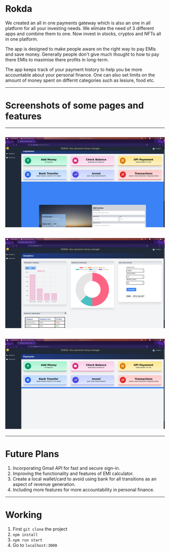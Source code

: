 # Rokda
We created an all in one payments gateway which is also an one in all platform for all your investing needs.
We elimate the need of 3 different apps and combine them to one. Now invest in stocks, cryptos and NFTs all in one platform. 

The app is designed to make people aware on the right way to pay EMIs and save money. Generally people don't give much thought to how to pay there EMIs to maximise there profits in long-term.

The app keeps track of your payment history to help you be more accountable about your personal finance. One can also set limits on the amount of money spent on differnt categories such as lesiure, food etc.

***

# Screenshots of some pages and features

---

![ss](11.png)
---
![ss](22.png)
---
![ss](33.png)
---



***

# Future Plans

1. Incorporating Gmail API for fast and secure sign-in.
2. Improving the functionality and features of EMI calculator.
3. Create a local wallet/card to avoid using bank for all transitions as an aspect of revenue generation.
4. Including more features for more accountability in personal finance.
   

***

# Working
1. First `git clone` the project
2. `npm install` 
3. `npm run start`
4. Go to `localhost:3000`


